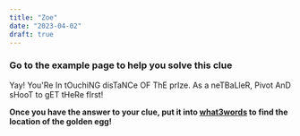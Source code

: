 ```yaml
---
title: "Zoe"
date: "2023-04-02"
draft: true
---
```


### Go to the example page to help you solve this clue

Yay! You'Re In tOuchiNG disTaNCe OF ThE prIze. As a neTBaLleR, Pivot AnD sHooT to gET tHeRe fIrst!

__Once you have the answer to your clue, put it into [what3words](https://what3words.com/pretty.needed.chill) to find the location of the golden egg!__